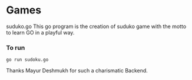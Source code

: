 # Games
suduko.go
This go program is the creation of suduko game with the motto to learn GO in a playful way.

### To run
```
go run sudoku.go
```
Thanks Mayur Deshmukh for such a charismatic Backend.
